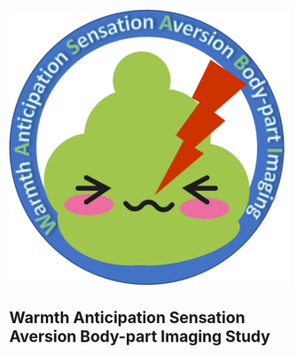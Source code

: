 

![Wasabi logo](https://github.com/canlab/WASABI_public/blob/gh-pages/images/logo.png?raw=true)
# Warmth Anticipation Sensation Aversion Body-part Imaging Study
